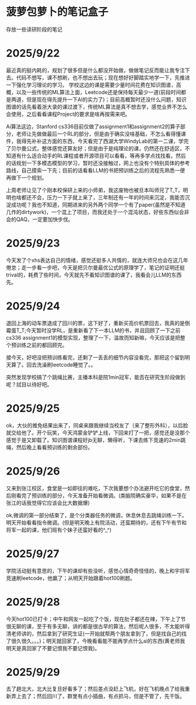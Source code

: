# 菠萝包萝卜的笔记盒子
存放一些读研阶段的笔记

# 2025/9/22
最近真的挺内耗的，规划了很多但是什么都没开始做，做做笔记反而能让我专注下去。代码不想写，课不想刷，也不想出去玩；现在想好好脚踏实地学一下，先推进一下强化学习理论的学习。
学校这边的课是需要少量时间花费在知识图谱，高概，以及一些传统的ML算法上面，Leetcode还是保持每天最少一道(前段时间都是两道，但是现在得先提升一下AI的实力了)；目前高概暂时还没什么问题，知识图谱的话先看着浙大录的课过渡下，传统ML算法是真不想去学，感觉业界不怎么会使用，之后看看课程Project的要求是啥再按需来吧。

Ai算法这边，Stanford cs336目前仅做了assignment1和assignment2的算子部分，老师让先做做最后一个RL的部分，但是由于确实没啥基础，不怎么看得懂课件，我得先补补这方面的东西，今天看完了西湖大学WindyLab的第一二课，学完了贝尔曼公式，整体感觉还算友好；但是由于是纯理论的课，仍然还在舒适区，不知道有什么适合动手的RL课程或者开源项目可以看看，等再多学点找找看。然后的话规划一下多模态模型的学习，暂时还没接触过，网上也没有个特别具体的参考路线，自己摸索一下先；目前的话看看LLM的书把预训练之后的流程先熟悉一便再做下一个规划。

上周老师让见了个刚本校保研上来的小师弟，我这废物也被旦本叫师兄了T_T，明明也啥都还不会，压力一下子就上来了，三年制还有一年的时间来沉淀，我能否沉淀成功呢？我也不知道，同期进来的另外两个同学一个有了paper(虽然是不知道几作的dirtywork)，一个混上了项目，而我还处于一个混沌状态，好些东西似会非会的QAQ，一定要加快步伐。

# 2025/9/23
今天发了个xhs表达自己的情绪，感觉还挺多人共情的，就连大师兄也会在这几年倦怠；走一步看一步吧，今天是把贝尔曼最优公式的原理学了，笔记的证明还挺trival的，耗费了些时间，今天就先不看知识图谱的课了，我看会儿LLM的东西先。

# 2025/9/24
退回上海的动车票退成了回川的票，这下好了，重新买高价机票回去，我真的是倒霉蛋T_T;今天暂时没学RL，是重新看了下一本LLM的书，并且回顾了一下之前cs336 assignment1的模型实现，整理了一下，温故而知新嘛，今天应该是把整个预训练之前的都回顾完。

接今天，好吧没把预训练看完，还剩了一丢丢的细节内容没看完，那把这个留到明天算了。回去洗澡刷leetcode睡觉了。。

突然发现学校搞了个跳绳比赛，主播本科是院1min冠军，能否在研究生阶段做到呢？拭目以待好吧。

# 2025/9/25
ok，大伙的推免结果出来了，同桌来跟我继续当校友了（来了整形外科），以后脸就交给他了。开个玩笑，今天鸿蒙金铲铲上线，下回来打了一把，感觉还是没那个感觉于是又卸载了。知识图谱课程好jb无聊，懒得听，下课去练下竞速的2min跳绳，然后晚上看看预训练的剩余部份。

# 2025/9/26
又来到张江校区，食堂是一如即往的难吃，下次我要想个办法避开吃它的食堂，然后刚看完了预训练的部分，今天准备开始看微调。(类脑院确实豪华，如果不是在张江的话我觉得它应该会比大数据爆)

ok,微调的第一部分结束了，是个分类器任务的微调，休息休息去跳绳训练一下。明天开始看看指令微调。(但是明天晚上有院活动，还蛮期待的，还有下午有节和将军一起的课，他们班有个妹子还蛮好看的^_^)

# 2025/9/27
学院活动挺有意思的，下午的课却有些没听，感觉心情奇奇怪怪的，晚上和宇将军竞速刷leetcode，他赢了；从明天开始跟着hot100刷题。

# 2025/9/28
今天hot100已打卡；中午和网友一起吃了个饭，现在肚子都还在辣，下午上了节很无聊的课，至于有多无聊，讲的都是很古早的算法，然后呢人很多，不太能听得清老师讲的，然后拿到了研究生证(一开始就帮两个朋友拿到了，但是找自己的找了很久很久。。。)；明天就回家了，今晚看看能不能再学点什么ai的东西(黄老师我明天是真回家了不要记恨我不要记恨我)。

# 2025/9/29

去了趟北大，北大比复旦好看多了；然后差点没赶上飞机，好在飞机晚点了给我重新弄上去了；然后回川了，群里有点小插曲，有点抓马，但是不管了，先干饭。
